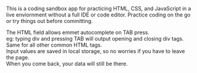 This is a coding sandbox app for practicing HTML, CSS, and JavaScript in a live enviornment without a full IDE or code editor.
Practice coding on the go or try things out before committing.

The HTML field allows emmet autocomplete on TAB press. <br>
eg: typing div and pressing TAB will output opening and closing div tags. <br>
Same for all other common HTML tags. <br>
Input values are saved in local storage, so no worries if you have to leave the page. <br>
When you come back, your data will still be there.
